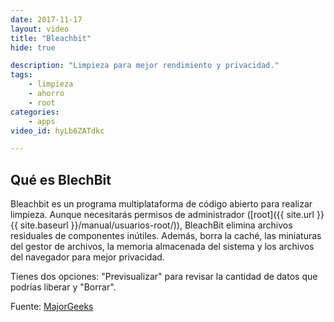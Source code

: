 ```yaml
---
date: 2017-11-17
layout: video
title: "Bleachbit"
hide: true

description: "Limpieza para mejor rendimiento y privacidad."
tags:
    - limpieza
    - ahorro
    - root
categories:
    - apps
video_id: hyLb6ZATdkc

---
```

<!--more-->

## Qué es BlechBit

Bleachbit es un programa multiplataforma de código abierto para realizar limpieza. Aunque necesitarás permisos de administrador ([root]({{ site.url }}{{ site.baseurl }}/manual/usuarios-root/)), BleachBit elimina archivos residuales de componentes inútiles. Además, borra la caché, las miniaturas del gestor de archivos, la memoria almacenada del sistema y los archivos del navegador para mejor privacidad.

Tienes dos opciones: "Previsualizar" para revisar la cantidad de datos que podrías liberar y "Borrar".


Fuente: [MajorGeeks](https://www.youtube.com/channel/UC9-wz8Md_X6V3BCihYW3jig)

